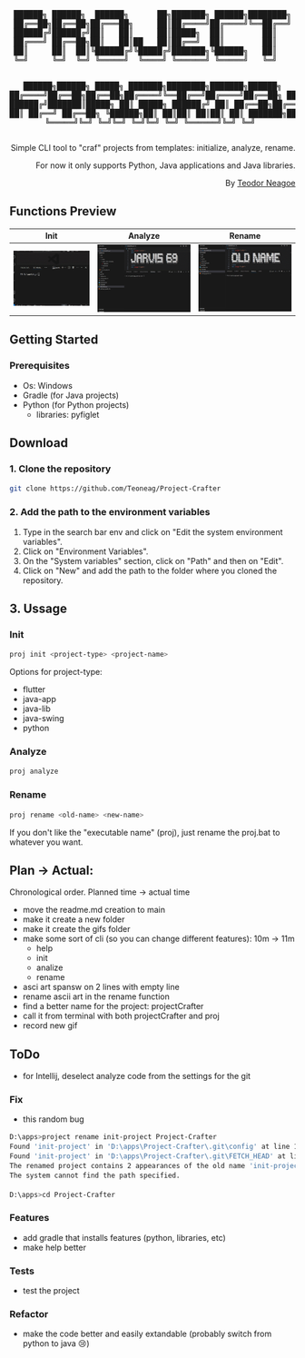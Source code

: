 <div align="center">
<pre>
██████╗ ██████╗  ██████╗      ██╗███████╗ ██████╗████████╗
██╔══██╗██╔══██╗██╔═══██╗     ██║██╔════╝██╔════╝╚══██╔══╝
██████╔╝██████╔╝██║   ██║     ██║█████╗  ██║        ██║   
██╔═══╝ ██╔══██╗██║   ██║██   ██║██╔══╝  ██║        ██║   
██║     ██║  ██║╚██████╔╝╚█████╔╝███████╗╚██████╗   ██║   
╚═╝     ╚═╝  ╚═╝ ╚═════╝  ╚════╝ ╚══════╝ ╚═════╝   ╚═╝   
                                                          
 ██████╗██████╗  █████╗ ███████╗████████╗███████╗██████╗ 
██╔════╝██╔══██╗██╔══██╗██╔════╝╚══██╔══╝██╔════╝██╔══██╗
██║     ██████╔╝███████║█████╗     ██║   █████╗  ██████╔╝
██║     ██╔══██╗██╔══██║██╔══╝     ██║   ██╔══╝  ██╔══██╗
╚██████╗██║  ██║██║  ██║██║        ██║   ███████╗██║  ██║
 ╚═════╝╚═╝  ╚═╝╚═╝  ╚═╝╚═╝        ╚═╝   ╚══════╝╚═╝  ╚═╝
</pre>
<div align="right">
Simple CLI tool to "craf" projects from templates: initialize, analyze, rename.

For now it only supports Python, Java applications and Java libraries.

By [Teodor Neagoe](https://github.com/Teoneag)
</div>
</div>

## Functions Preview

| Init | Analyze | Rename |
|------|---------|--------|
| <img src="gifs/Project-Crafter Preview init.gif" alt="Project-Crafter init"/> | <img src="gifs/Project-Crafter Preview analyze.gif" alt="Project-Crafter analyze"/> | <img src="gifs/Project-Crafter Preview rename.gif" alt="Project-Crafter rename"/> |


## Getting Started

### Prerequisites

- Os: Windows
- Gradle (for Java projects)
- Python (for Python projects)
  - libraries: pyfiglet

## Download

### 1. Clone the repository

```bash
git clone https://github.com/Teoneag/Project-Crafter
```

### 2. Add the path to the environment variables

1. Type in the search bar env and click on "Edit the system environment variables".
2. Click on "Environment Variables".
3. On the "System variables" section, click on "Path" and then on "Edit".
4. Click on "New" and add the path to the folder where you cloned the repository.

## 3. Ussage

### Init

```bash
proj init <project-type> <project-name>
```
Options for project-type:
- flutter
- java-app
- java-lib
- java-swing
- python

### Analyze

```bash
proj analyze
```

### Rename

```bash
proj rename <old-name> <new-name>
```

If you don't like the "executable name" (proj), just rename the proj.bat to whatever you want.

## Plan -> Actual: 

Chronological order. Planned time -> actual time
- move the readme.md creation to main
- make it create a new folder
- make it create the gifs folder
- make some sort of cli (so you can change different features): 10m -> 11m
  - help
  - init <type> <name>
  - analize
  - rename <oldName> <newName>
- asci art spansw on 2 lines with empty line
- rename ascii art in the rename function
- find a better name for the project: projectCrafter
- call it from terminal with both projectCrafter and proj
- record new gif

## ToDo

- for Intellij, deselect analyze code from the settings for the git

### Fix

- this random bug
```bash
D:\apps>project rename init-project Project-Crafter
Found 'init-project' in 'D:\apps\Project-Crafter\.git\config' at line 182.
Found 'init-project' in 'D:\apps\Project-Crafter\.git\FETCH_HEAD' at line 86.
The renamed project contains 2 appearances of the old name 'init-project'.
The system cannot find the path specified.

D:\apps>cd Project-Crafter
```
### Features

- add gradle that installs features (python, libraries, etc)
- make help better

### Tests

- test the project

### Refactor

- make the code better and easily extandable (probably switch from python to java 😢)